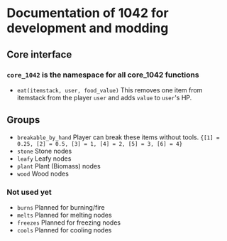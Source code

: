 # Documentation of 1042 for development and modding

## Core interface

### `core_1042` is the namespace for all core_1042 functions
- `eat(itemstack, user, food_value)` This removes one item from itemstack from the player `user` and adds `value` to `user`'s HP.

## Groups

- `breakable_by_hand` Player can break these items without tools. `{[1] = 0.25, [2] = 0.5, [3] = 1, [4] = 2, [5] = 3, [6] = 4}`
- `stone` Stone nodes
- `leafy` Leafy nodes
- `plant` Plant (Biomass) nodes
- `wood` Wood nodes
### Not used yet
- `burns` Planned for burning/fire
- `melts` Planned for melting nodes
- `freezes` Planned for freezing nodes
- `cools` Planned for cooling nodes